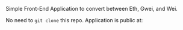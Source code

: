 Simple Front-End Application to convert between Eth, Gwei, and Wei. 

No need to ```git clone``` this repo. Application is public at:

